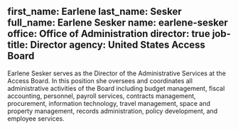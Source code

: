 first_name: Earlene
last_name: Sesker
full_name: Earlene Sesker
name: earlene-sesker
office: Office of Administration
director: true
job-title: Director
agency: United States Access Board
---
Earlene Sesker serves as the Director of the Administrative Services at the Access Board. In this position she oversees and coordinates all administrative activities of the Board including budget management, fiscal accounting, personnel, payroll services, contracts management, procurement, information technology, travel management, space and property management, records administration, policy development, and employee services. 
